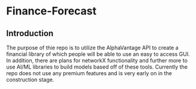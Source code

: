 # Finance-Forecast
## Introduction
The purpose of thie repo is to utilize the AlphaVantage API to create a financial library of which people will be able to use an easy to access GUI. In addition, there are plans
for networkX functionality and further more to use AI/ML libraries to build models based off of these tools. Currently the repo does not use any premium features and 
is very early on in the construction stage. 
